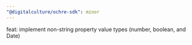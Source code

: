 ```yaml
---
"@digitalculture/ochre-sdk": minor
---
```


feat: implement non-string property value types (number, boolean, and Date)

